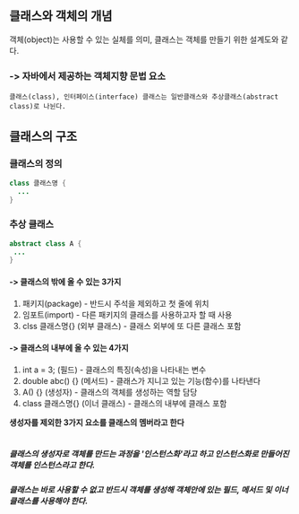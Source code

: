 ## 클래스와 객체의 개념
객체(object)는 사용할 수 있는 실체를 의미, 클래스는 객체를 만들기 위한 설계도와 같다.</br>

### -> 자바에서 제공하는 객체지향 문법 요소
    클래스(class), 인터페이스(interface) 클래스는 일반클래스와 추상클래스(abstract class)로 나뉜다.

## 클래스의 구조
 ### 클래스의 정의
```java
class 클래스명 {
  ...
}
```
### 추상 클래스
```java
abstract class A {
 ...
}
```

 #### -> 클래스의 밖에 올 수 있는 3가지
 1. 패키지(package) - 반드시 주석을 제외하고 첫 줄에 위치
 2. 임포트(import) - 다른 패키지의 클래스를 사용하고자 할 때 사용
 3. clss 클래스명{} (외부 클래스) - 클래스 외부에 또 다른 클래스 포함</br>
#### -> 클래스의 내부에 올 수 있는 4가지
1. int a = 3; (필드) - 클래스의 특징(속성)을 나타내는 변수
2. double abc() {} (메서드) - 클래스가 지니고 있는 기능(함수)를 나타낸다
3. A() {} (생성자) - 클래스의 객체를 생성하는 역할 담당
4. class 클래스명{} (이너 클래스) - 클래스의 내부에 클래스 포함</br>

 **생성자를 제외한 3가지 요소를 클래스의 멤버라고 한다**
<br /><br/>
##### 클래스의 생성자로 객체를 만드는 과정을 '인스턴스화'라고 하고 인스턴스화로 만들어진 객체를 인스턴스라고 한다.
##### 클래스는 바로 사용할 수 없고 반드시 객체를 생성해 객체안에 있는 필드, 메서드 및 이너 클래스를 사용해야 한다.
